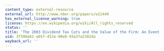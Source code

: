 ```yaml
---
content_type: external-resource
external_url: http://www.nber.org/papers/w11449
has_external_license_warning: true
license: https://en.wikipedia.org/wiki/All_rights_reserved
status: ''
title: 'The 2003 Dividend Tax Cuts and the Value of the Firm: An Event Study'
uid: 3f590a62-a65f-453a-90e8-93a37a2382da
wayback_url: ''
---
```

